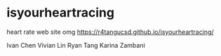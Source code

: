 # isyourheartracing
heart rate web site omg
https://r4tangucsd.github.io/isyourheartracing/

Ivan Chen
Vivian Lin
Ryan Tang
Karina Zambani
